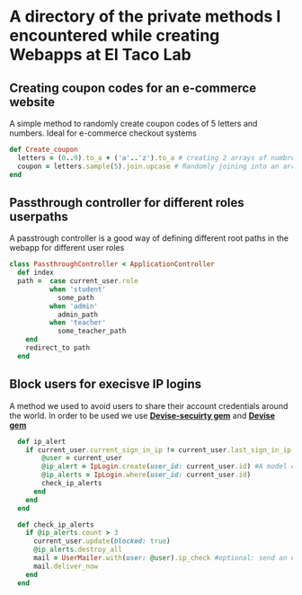 <h1>A directory of the private methods I encountered while creating Webapps at El Taco Lab</h1>

<h2>Creating coupon codes for an e-commerce website</h2>
<p>A simple method to randomly create coupon codes of 5 letters and numbers. Ideal for e-commerce checkout systems</p>

```ruby
def Create_coupon
  letters = (0..9).to_a + ('a'..'z').to_a # creating 2 arrays of numbres and letters
  coupon = letters.sample(5).join.upcase # Randomly joining into an array
end
```
<h2>Passthrough controller for different roles userpaths</h2>

<p>A passtrough controller is a good way of defining different root paths in the webapp for different user roles</p>

```ruby
class PassthroughController < ApplicationController
  def index
  path =  case current_user.role
          when 'student'
            some_path
          when 'admin'
            admin_path
          when 'teacher'
            some_teacher_path
    end
    redirect_to path
  end
```
<h2>Block users for execisve IP logins</h2>

<p>A method we used to avoid users to share their account credentials around the world. In order to be used we use <strong><a href="https://github.com/devise-security/devise-security">Devise-secuirty gem</a></strong> and <strong><a href="https://github.com/heartcombo/devise">Devise gem</a></strong></p>

```ruby
  def ip_alert
    if current_user.current_sign_in_ip != current_user.last_sign_in_ip #sign_in_ip methods are default methods from devise-security and current_user from devise
        @user = current_user
        @ip_alert = IpLogin.create(user_id: current_user.id) #A model called ip_logins to store the different ip_alerts of the app
        @ip_alerts = IpLogin.where(user_id: current_user.id)
        check_ip_alerts
      end
    end
  end

  def check_ip_alerts
    if @ip_alerts.count > 3
      current_user.update(blocked: true)
      @ip_alerts.destroy_all
      mail = UserMailer.with(user: @user).ip_check #optional: send an email to let them know
      mail.deliver_now
    end
  end
```
